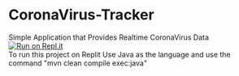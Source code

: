 # CoronaVirus-Tracker
Simple Application that Provides Realtime CoronaVirus Data </br>
[![Run on Repl.it](https://repl.it/badge/github/Ramghimirecr7/CoronaVirus-Tracker)](https://repl.it/github/Ramghimirecr7/CoronaVirus-Tracker) </br>
To run this project on Replit Use Java as the language and use the command "mvn clean compile exec:java"
